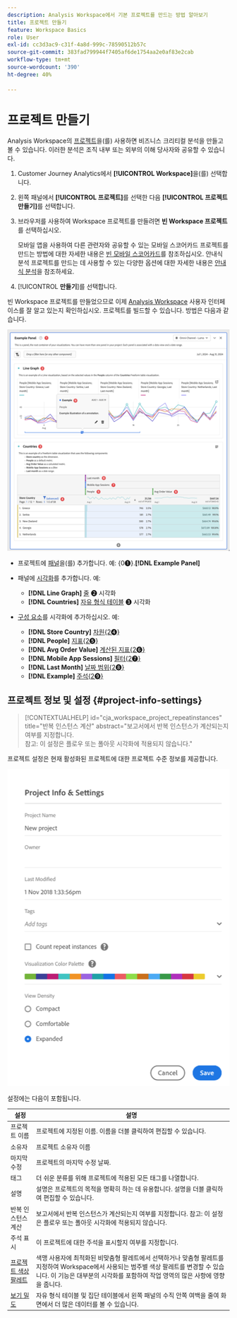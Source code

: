 ```yaml
---
description: Analysis Workspace에서 기본 프로젝트를 만드는 방법 알아보기
title: 프로젝트 만들기
feature: Workspace Basics
role: User
exl-id: cc3d3ac9-c31f-4a8d-999c-78590512b57c
source-git-commit: 383fad799944f7405af6de1754aa2e0af83e2cab
workflow-type: tm+mt
source-wordcount: '390'
ht-degree: 40%

---
```


# 프로젝트 만들기

Analysis Workspace의 [프로젝트](/help/analysis-workspace/build-workspace-project/freeform-overview.md)을(를) 사용하면 비즈니스 크리티컬 분석을 만들고 볼 수 있습니다.  이러한 분석은 조직 내부 또는 외부의 이해 당사자와 공유할 수 있습니다.

1. Customer Journey Analytics에서 **[!UICONTROL Workspace]**&#x200B;을(를) 선택합니다.

1. 왼쪽 패널에서 **[!UICONTROL 프로젝트]**&#x200B;를 선택한 다음 **[!UICONTROL 프로젝트 만들기]**&#x200B;를 선택합니다.

1. 브라우저를 사용하여 Workspace 프로젝트를 만들려면 **빈 Workspace 프로젝트**&#x200B;를 선택하십시오.

   모바일 앱을 사용하여 다른 관련자와 공유할 수 있는 모바일 스코어카드 프로젝트를 만드는 방법에 대한 자세한 내용은 [빈 모바일 스코어카드](/help/mobile-app/curator.md)를 참조하십시오. 안내식 분석 프로젝트를 만드는 데 사용할 수 있는 다양한 옵션에 대한 자세한 내용은 [안내식 분석](/help/guided-analysis/overview.md)을 참조하세요.

1. [!UICONTROL **만들기**]&#x200B;를 선택합니다.


빈 Workspace 프로젝트를 만들었으므로 이제 [Analysis Workspace](/help/analysis-workspace/home.md) 사용자 인터페이스를 잘 알고 있는지 확인하십시오. 프로젝트를 빌드할 수 있습니다. 방법은 다음과 같습니다.

![예제 프로젝트](assets/example-project.png)

* 프로젝트에 [패널](/help/analysis-workspace/c-panels/panels.md)을(를) 추가합니다. 예: {0➊}.**[!DNL Example Panel]**

* 패널에 [시각화](/help/analysis-workspace/visualizations/freeform-analysis-visualizations.md)를 추가합니다. 예:
   * **[!DNL Line Graph]** [줄](/help/analysis-workspace/visualizations/line.md) ➋ 시각화
   * **[!DNL Countries]** [자유 형식 테이블](/help/analysis-workspace/visualizations/freeform-table/freeform-table.md) ➌ 시각화
* [구성 요소](/help/components/overview.md)를 시각화에 추가하십시오. 예:
   * **[!DNL Store Country]** [차원{2➍}](/help/components/dimensions/overview.md)
   * **[!DNL People]** [지표{2➎}](/help/components/apply-create-metrics.md)
   * **[!DNL Avg Order Value]** [계산된 지표{2➏}](/help/components/calc-metrics/calc-metr-overview.md)
   * **[!DNL Mobile App Sessions]** [필터{2➐}](/help/components/filters/filters-overview.md)
   * **[!DNL Last Month]** [날짜 범위{2➑}](/help/components/date-ranges/overview.md)
   * **[!DNL Example]** [주석{2➒}](/help/components/annotations/overview.md)


## 프로젝트 정보 및 설정 {#project-info-settings}

<!-- markdownlint-disable MD034 -->

>[!CONTEXTUALHELP]
>id="cja_workspace_project_repeatinstances"
>title="반복 인스턴스 계산"
>abstract="보고서에서 반복 인스턴스가 계산되는지 여부를 지정합니다.<br/>참고: 이 설정은 플로우 또는 폴아웃 시각화에 적용되지 않습니다."

<!-- markdownlint-enable MD034 -->


프로젝트 설정은 현재 활성화된 프로젝트에 대한 프로젝트 수준 정보를 제공합니다.

![프로젝트 정보 및 설정 창](./assets/projectinfo.png)

설정에는 다음이 포함됩니다.

| 설정 | 설명 |
|---|---|
| 프로젝트 이름 | 프로젝트에 지정된 이름. 이름을 더블 클릭하여 편집할 수 있습니다. |
| 소유자 | 프로젝트 소유자 이름 |
| 마지막 수정 | 프로젝트의 마지막 수정 날짜. |
| 태그 | 더 쉬운 분류를 위해 프로젝트에 적용된 모든 태그를 나열합니다. |
| 설명 | 설명은 프로젝트의 목적을 명확히 하는 데 유용합니다. 설명을 더블 클릭하여 편집할 수 있습니다. |
| 반복 인스턴스 계산 | 보고서에서 반복 인스턴스가 계산되는지 여부를 지정합니다. 참고: 이 설정은 플로우 또는 폴아웃 시각화에 적용되지 않습니다. |
| 주석 표시 | 이 프로젝트에 대한 주석을 표시할지 여부를 지정합니다. |
| [프로젝트 색상 팔레트](/help/analysis-workspace/build-workspace-project/color-palettes.md) | 색맹 사용자에 최적화된 비맞춤형 팔레트에서 선택하거나 맞춤형 팔레트를 지정하여 Workspace에서 사용되는 범주별 색상 팔레트를 변경할 수 있습니다. 이 기능은 대부분의 시각화를 포함하여 작업 영역의 많은 사항에 영향을 줍니다. |
| [보기 밀도](/help/analysis-workspace/build-workspace-project/view-density.md) | 자유 형식 테이블 및 집단 테이블에서 왼쪽 패널의 수직 안쪽 여백을 줄여 화면에서 더 많은 데이터를 볼 수 있습니다. |



